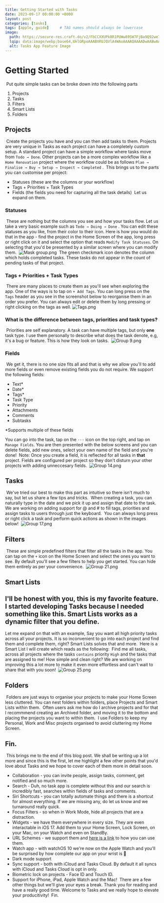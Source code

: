 ```yaml
---
title: Getting Started with Tasks
date: 2023-09-17 00:00:00 +0000
layout: post
categories: [tasks]
tags: [apple, guide]     # TAG names should always be lowercase
image:
  path: https://secure-res.craft.do/v2/FbCCXXUPk8R1PUWw89SW7FjBa9Q92we7mFw4BAZttDzDhsE6MSDHc6wAHFR7xfWfh5AgkpJJy1NQdK1L9MPS2sNpPhLQZuqhNTRNCqFQ1A8ro1cJkRyVuLhSrfVEfXw9vFi4ACXZKxR5zajsKNYPAq3nxUEZUU7V46J8phuczq1zWJf4ahkx6GTV5CF4s8bAAN9L64JSVsWH4RgWTgqygWkR1T58sFrdtx11J3HyyBgvse6y
  lqip: data:image/webp;base64,UklGRpoAAABXRUJQVlA4WAoAAAAQAAAADwAABwAAQUxQSDIAAAARL0AmbZurmr57yyIiqE8oiG0bejIYEQTgqiDA9vqnsUSI6H+oAERp2HZ65qP/VIAWAFZQOCBCAAAA8AEAnQEqEAAIAAVAfCWkAALp8sF8rgRgAP7o9FDvMCkMde9PK7euH5M1m6VWoDXf2FkP3BqV0ZYbO6NA/VFIAAAA
  alt: Tasks App Feature Image
---
```



# Getting Started
​
Put quite simple tasks can be broke down into the following parts
​
1. Projects
2. Tasks
3. Filters
4. Smart Lists
5. Folders
​
## Projects
​
Create the projects you have and you can then add tasks to them. Projects are very unique in Tasks as each project can have a completely custom setup. A standard project can have a simple workflow where tasks move from `Todo → Done`. Other projects can be a more complex workflow like a `Home Renovation` project where the workflow could be as follows `Plan → Finalise → Buy → Setup → Inspect → Completed` .
​
This brings us to the parts you can customise per project:
​
- Statuses (these are the columns or your workflow)
- Tags + Priorities + Task Types
- Fields (the fields you need for capturing all the task details)
​
Let us expand on them.
​
### Statuses
​
These are nothing but the columns you see and how your tasks flow. Let us take a very basic example such as `Todo → Doing → Done` . You can edit these statuses as you like, from their color to their icon. Here is how you would do that in the app - find the project in the Home Screen of the app, long press or right click on it and select the option that reads `Modify Task Statuses`. On selecting that you'd be presented by a similar screen where you can modify them.
​
![Mask group.png](https://res.craft.do/user/full/3094d487-bbd8-b8bc-6341-a0c5cce86840/doc/0638CDEB-3635-4BC8-8F95-3AF0538AB498/7C99235B-F1BC-4A27-BEA3-C2414AC69F26_2/Jj5FIbrEFn6WTmBis9ryc1v9PVwmrZuEdVinyvQDMtgz/Mask%20group.png)
​
The green checkmark icon denotes the column which holds completed tasks. These tasks do not appear in the count of pending tasks of that project.
​
### Tags + Priorities + Task Types
​
There are many places to create them as you'll see when exploring the app. One of the ways is to tap on `+ Add Tags`. You can long press on the `Tags` header as you see in the screenshot below to reorganise them in an order you prefer. You can always edit or delete them by long pressing or right clicking on the tags as well.
​
![Tags.png](https://res.craft.do/user/full/3094d487-bbd8-b8bc-6341-a0c5cce86840/doc/0638CDEB-3635-4BC8-8F95-3AF0538AB498/A6F409A9-9C40-4337-B7B4-037879E2C328_2/HDYkXWCoppgQ7Fh6TMxK1nmUxk7mGlTVVKsVzMyLaygz/Tags.png)
​
### What is the difference between tags, priorities and task types?
​
Priorities are self explanatory. A task can have multiple tags, but only **one** task type. I use them personally to describe what does the task denote, e.g, it's a bug or feature. This is how they look on tasks.
​
![Group 9.png](https://res.craft.do/user/full/3094d487-bbd8-b8bc-6341-a0c5cce86840/doc/0638CDEB-3635-4BC8-8F95-3AF0538AB498/D8A078D3-BB15-43FF-ACD9-0EA1B537761E_2/apeAcf45GtX7lHoUi5RDWgue4IPYEyYGoazsYEd8hbEz/Group%209.png)
​
### Fields
​
We get it, there is no one size fits all and that is why we allow you'll to add more fields or even remove existing fields you do not require. We support the following fields:
​
- Text*
- Date*
- Tags*
- Task Type
- Priority
- Attachments
- Comments
- Subtasks
​

*Supports multiple of these fields
​

You can go into the task, tap on the `···` icon on the top right, and tap on `Manage Fields`. You are then presented with the below screens and you can delete fields, add new ones, select your own name of the field and you're done!
​
Note: Once you create a field, it is reflected for all tasks in **that** project. Fields are configured per project so they don't disturn your other projects with adding unneccesary fields.
​
![Group 14.png](https://res.craft.do/user/full/3094d487-bbd8-b8bc-6341-a0c5cce86840/doc/0638CDEB-3635-4BC8-8F95-3AF0538AB498/79D9DCDB-48A2-41FD-BB8A-68CBDA1385B7_2/YD0NSm2PM7XQY9EDLrxknrL2AbVFE4Dxm9KOZwoP6oMz/Group%2014.png)

## Tasks
​
We've tried our best to make this part as intuitive so there isn't much to say, but let us share a few tips and tricks.
​
When creating a task, you can naturally type in the date and we pick it up and assign that date to the task. We are working on adding support for @ and # to fill tags, priorities and assign tasks to users through just the keyboard.
​
You can always long press or right click a task and perform quick actions as shown in the images below!
​
![Group 17.png](https://res.craft.do/user/full/3094d487-bbd8-b8bc-6341-a0c5cce86840/doc/0638CDEB-3635-4BC8-8F95-3AF0538AB498/C1FEC189-8693-442D-AF67-850AF4DA064C_2/BYTbaRGh1ZfRYWppj5XidYOirxq1mRbXCXiH7dLCIdYz/Group%2017.png)
​
## Filters
​
These are simple predefined filters that filter all the tasks in the app. You can tap on the `+` icon on the Home Screen and select the ones you want to see. By default you'll see a few filters to help you get started. You can hide them entirely as per your convenience.
​
![Group 21.png](https://res.craft.do/user/full/3094d487-bbd8-b8bc-6341-a0c5cce86840/doc/0638CDEB-3635-4BC8-8F95-3AF0538AB498/12F20E77-70C6-48A9-90CE-66C62732CEA9_2/FaQ7pkzCOUSzm61eZDq4iyIryUvmKOtyBXHPJrfB5o4z/Group%2021.png)
​
## Smart Lists
​
I'll be honest with you, this is my favorite feature. I started developing Tasks because I needed something like this. Smart Lists works as a dynamic filter that you define. 
--- 
Let me expand on that with an example, Say you want all high priority tasks across all your projects. It is so inconvenient to go into each project and find them and complete them, right? Smart Lists solves that and more.
​
Here is a Smart List I will create which reads as the following:
​
Find me all tasks, across all projects where the tasks `contains` priority `High` and the tasks that are assigned to me! How simple and clean right? We are working on improving this a lot more to make it even more effortless and can't wait to share that with you soon!
​
![Group 25.png](https://res.craft.do/user/full/3094d487-bbd8-b8bc-6341-a0c5cce86840/doc/0638CDEB-3635-4BC8-8F95-3AF0538AB498/D07B9F52-44BC-406A-8012-9DA361D50E4A_2/GpqGLJZE08KCeF4VLUxIAKVY3GzGi6eE5UDwn4OsL9Iz/Group%2025.png)
​
## Folders
​
Folders are just ways to organise your projects to make your Home Screen less cluttered. You can nest folders within folders, place Projects and Smart Lists within them.
​
Often users ask me how do I archive projects and for that I recommmend creating an Archived folder, and moving it to the bottom and placing the projects you want to within them.
​
I use Folders to keep my Personal, Work and Misc projects organised to avoid cluttering my Home Screen.

## Fin.
​
This brings me to the end of this blog post. We shall be writing up a lot more and since this is the first, let me highlight a few other points that you'd love about Tasks and we hope to cover each of them more in detail soon.
​
- Collaboration - you can invite people, assign tasks, comment, get notified and so much more.
- Search - Duh, no task app is complete without this and our search is incredibly fast, searches within fields of tasks and comments.
- Siri Shortcuts - you can totally automate things and there is a shortcut for almost everything. If we are missing any, do let us know and we turnaround really quick.
- Focus Filters - so when in Work Mode, hide all projects that are a distraction.
- Widgets - we have them everywhere in every size. They are even interactable in iOS 17. Add them to your Home Screen, Lock Screen, on your Mac, on your Watch and even on StandBy.
- URL Schemes - we support them and [here is a link](https://drive.google.com/file/d/1-QZFBStmwV1bjbZlOHOoeqNhJjrL4WPj/view?usp=share_link) to how you can use them.
- Watch app - with watchOS 10 we're now on the Apple Watch and you'll be surprised by how complete our app on your wrist is 🤯
- Dark mode support
- Sync support - both with iCloud and Tasks Cloud. By default it all syncs with iCloud and Tasks Cloud is opt in only.
- Biometric lock on projects - Face ID and Touch ID.
- Support for iPhone, iPad, Apple Watch and the Mac!
​
There are a few other things but we'll give your eyes a break. Thank you for reading and have a really good time. Welcome to Tasks and we really hope to elevate your producitivity!
​
Fin.